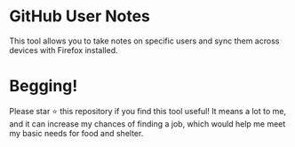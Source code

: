 # GitHub User Notes
This tool allows you to take notes on specific users and sync them across devices with Firefox installed.

# Begging!
Please star ⭐ this repository if you find this tool useful!
It means a lot to me, and it can increase my chances of finding a job, which would help me meet my basic needs for food and shelter.
